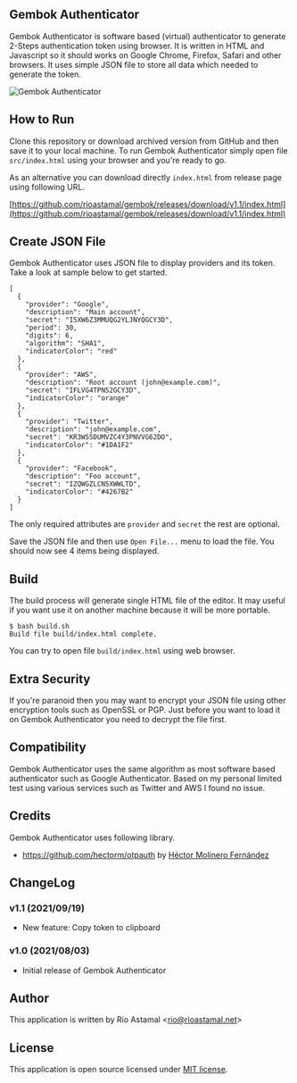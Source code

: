 ## Gembok Authenticator

Gembok Authenticator is software based (virtual) authenticator to generate 2-Steps authentication token using browser. It is written in HTML and Javascript so it should works on Google Chrome, Firefox, Safari and other browsers. It uses simple JSON file to store all data which needed to generate the token.

![Gembok Authenticator](https://s3.amazonaws.com/rioastamal-assets/gembok/01-gembok-authenticator.png)

## How to Run

Clone this repository or download archived version from GitHub and then save it to your local machine. To run Gembok Authenticator simply open file `src/index.html` using your browser and you're ready to go.

As an alternative you can download directly `index.html` from release page using following URL.

[https://github.com/rioastamal/gembok/releases/download/v1.1/index.html](https://github.com/rioastamal/gembok/releases/download/v1.1/index.html)

## Create JSON File

Gembok Authenticator uses JSON file to display providers and its token. Take a look at sample below to get started.

```
[
  {
    "provider": "Google",
    "description": "Main account",
    "secret": "I5XW6Z3MMUQG2YLJNYQGCY3D",
    "period": 30,
    "digits": 6,
    "algorithm": "SHA1",
    "indicatorColor": "red"
  },
  {
    "provider": "AWS",
    "description": "Root account (john@example.com)",
    "secret": "IFLVG4TPN52GCY3D",
    "indicatorColor": "orange"
  },
  {
    "provider": "Twitter",
    "description": "john@example.com",
    "secret": "KR3WS5DUMVZC4Y3PNVVG62DO",
    "indicatorColor": "#1DA1F2"
  },
  {
    "provider": "Facebook",
    "description": "Foo account",
    "secret": "IZQWGZLCN5XWWLTD",
    "indicatorColor": "#4267B2"
  }
]
```

The only required attributes are `provider` and `secret` the rest are optional.

Save the JSON file and then use `Open File...` menu to load the file. You should now see 4 items being displayed.

## Build

The build process will generate single HTML file of the editor. It may useful if you want use it on another machine because it will be more portable.

```
$ bash build.sh
Build file build/index.html complete.
```

You can try to open file `build/index.html` using web browser.

## Extra Security

If you're paranoid then you may want to encrypt your JSON file using other encryption tools such as OpenSSL or PGP. Just before you want to load it on Gembok Authenticator you need to decrypt the file first.

## Compatibility

Gembok Authenticator uses the same algorithm as most software based authenticator such as Google Authenticator. Based on my personal limited test using various services such as Twitter and AWS I found no issue.

## Credits

Gembok Authenticator uses following library.

- https://github.com/hectorm/otpauth by [Héctor Molinero Fernández](https://github.com/hectorm/)

## ChangeLog

### v1.1 (2021/09/19)

* New feature: Copy token to clipboard

### v1.0 (2021/08/03)

* Initial release of Gembok Authenticator

## Author

This application is written by Rio Astamal &lt;rio@rioastamal.net&gt;

## License

This application is open source licensed under [MIT license](http://opensource.org/licenses/MIT).

